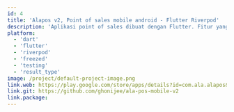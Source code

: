 ```yaml
---
id: 4
title: 'Alapos v2, Point of sales mobile android - Flutter Riverpod'
description: 'Aplikasi point of sales dibuat dengan Flutter. Fitur yang tersedia adalah product management, transaksi penjualan, dan print struk menggunakan Thermal Printer terkoneksi dengan Bluethoot.'
platform:
  - 'dart'
  - 'flutter'
  - 'riverpod'
  - 'freezed'
  - 'testing'
  - 'result_type'
image: /project/default-project-image.png
link.web: https://play.google.com/store/apps/details?id=com.ala.alapos&pli=1
link.git: https://github.com/ghonijee/ala-pos-mobile-v2
link.package:
---
```


